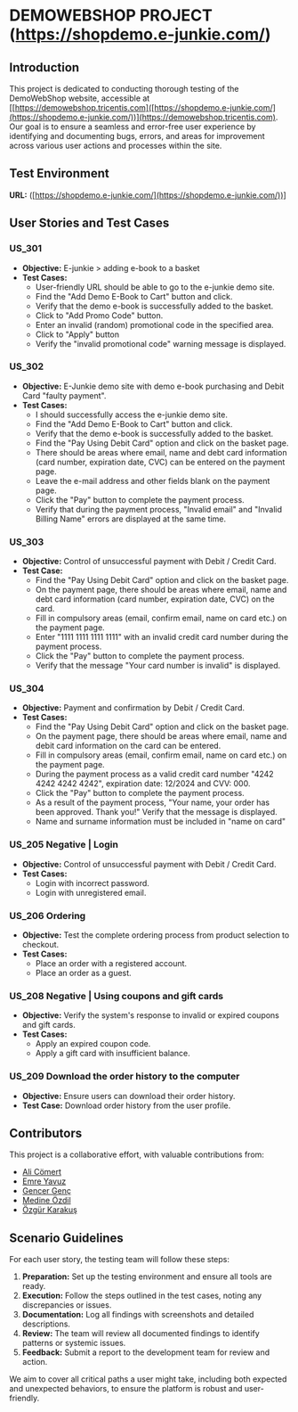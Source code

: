 #  DEMOWEBSHOP PROJECT (https://shopdemo.e-junkie.com/)

## Introduction

This project is dedicated to conducting thorough testing of the DemoWebShop website, accessible at [[https://demowebshop.tricentis.com]([https://shopdemo.e-junkie.com/](https://shopdemo.e-junkie.com/))](https://demowebshop.tricentis.com). Our goal is to ensure a seamless and error-free user experience by identifying and documenting bugs, errors, and areas for improvement across various user actions and processes within the site.

## Test Environment

**URL:** ([https://shopdemo.e-junkie.com/](https://shopdemo.e-junkie.com/))]

## User Stories and Test Cases

### US_301
- **Objective:** E-junkie > adding e-book to a basket
- **Test Cases:**
  - User-friendly URL should be able to go to the e-junkie demo site.
  - Find the "Add Demo E-Book to Cart" button and click.
  - Verify that the demo e-book is successfully added to the basket.
  - Click to "Add Promo Code" button.
  - Enter an invalid (random) promotional code in the specified area.
  - Click to "Apply" button
  - Verify the "invalid promotional code" warning message is displayed.

### US_302 
- **Objective:** E-Junkie demo site with demo e-book purchasing and Debit Card "faulty payment".
- **Test Cases:**
  - I should successfully access the e-junkie demo site.
  - Find the "Add Demo E-Book to Cart" button and click.
  - Verify that the demo e-book is successfully added to the basket.
  - Find the "Pay Using Debit Card" option and click on the basket page.
  - There should be areas where email, name and debt card information (card number, expiration date, CVC) can be entered on the payment page.
  - Leave the e-mail address and other fields blank on the payment page.
  - Click the "Pay" button to complete the payment process.
  - Verify that during the payment process, "Invalid email" and "Invalid Billing Name" errors are displayed at the same time.
  
### US_303 
- **Objective:** Control of unsuccessful payment with Debit / Credit Card.
- **Test Case:**
  - Find the "Pay Using Debit Card" option and click on the basket page.
  - On the payment page, there should be areas where email, name and debt card information (card number, expiration date, CVC) on the card.
  - Fill in compulsory areas (email, confirm email, name on card etc.) on the payment page.
  - Enter "1111 1111 1111 1111" with an invalid credit card number during the payment process.
  - Click the "Pay" button to complete the payment process.
  - Verify that the message "Your card number is invalid" is displayed.

### US_304 
- **Objective:**  Payment and confirmation by Debit / Credit Card.
- **Test Cases:**
  - Find the "Pay Using Debit Card" option and click on the basket page.
  - On the payment page, there should be areas where email, name and debit card information on the card can be entered.
  - Fill in compulsory areas (email, confirm email, name on card etc.) on the payment page.
  -  During the payment process as a valid credit card number "4242 4242 4242 4242", expiration date: 12/2024 and CVV: 000.
  - Click the "Pay" button to complete the payment process.
  - As a result of the payment process, "Your name, your order has been approved. Thank you!" Verify that the message is displayed.
  - Name and surname information must be included in "name on card"

### US_205 Negative | Login
- **Objective:** Control of unsuccessful payment with Debit / Credit Card.
- **Test Cases:**
  - Login with incorrect password.
  - Login with unregistered email.

### US_206 Ordering
- **Objective:** Test the complete ordering process from product selection to checkout.
- **Test Cases:**
  - Place an order with a registered account.
  - Place an order as a guest.

### US_208 Negative | Using coupons and gift cards
- **Objective:** Verify the system's response to invalid or expired coupons and gift cards.
- **Test Cases:**
  - Apply an expired coupon code.
  - Apply a gift card with insufficient balance.

### US_209 Download the order history to the computer
- **Objective:** Ensure users can download their order history.
- **Test Case:** Download order history from the user profile.

## Contributors

This project is a collaborative effort, with valuable contributions from:

- [Ali Cömert](https://www.github.com/alicomert)
- [Emre Yavuz](https://www.github.com/emreyavvz)
- [Gencer Genç](https://www.github.com/GencerGnc)
- [Medine Özdil](https://www.github.com/mdnozdl)
- [Özgür Karakuş](https://www.github.com/ozgurrkarakus)

## Scenario Guidelines

For each user story, the testing team will follow these steps:

1. **Preparation:** Set up the testing environment and ensure all tools are ready.
2. **Execution:** Follow the steps outlined in the test cases, noting any discrepancies or issues.
3. **Documentation:** Log all findings with screenshots and detailed descriptions.
4. **Review:** The team will review all documented findings to identify patterns or systemic issues.
5. **Feedback:** Submit a report to the development team for review and action.

We aim to cover all critical paths a user might take, including both expected and unexpected behaviors, to ensure the platform is robust and user-friendly.
